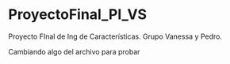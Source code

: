 # ProyectoFinal_PI_VS
Proyecto FInal de Ing de Características. Grupo Vanessa y Pedro.

Cambiando algo del archivo para probar